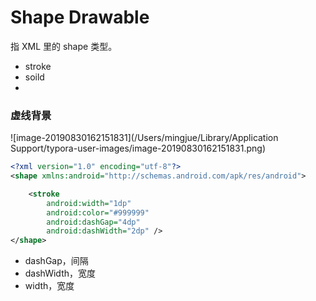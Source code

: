 # Shape Drawable



指 XML 里的 shape 类型。



- stroke
- soild
- 







### 虚线背景

![image-20190830162151831](/Users/mingjue/Library/Application Support/typora-user-images/image-20190830162151831.png)



```xml
<?xml version="1.0" encoding="utf-8"?>
<shape xmlns:android="http://schemas.android.com/apk/res/android">

    <stroke
        android:width="1dp"
        android:color="#999999"
        android:dashGap="4dp"
        android:dashWidth="2dp" />
</shape>
```



- dashGap，间隔
- dashWidth，宽度
- width，宽度